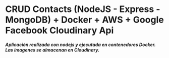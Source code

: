 <h1>CRUD Contacts (NodeJS - Express - MongoDB) + Docker + AWS + Google Facebook Cloudinary Api</h1>
<h5>Aplicación realizada con nodejs y ejecutada en contenedores Docker. Las imagenes se almacenan en Cloudinary. </h5>
